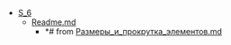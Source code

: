 - <a href = "F:\Node_projects\Node_Way\Education\Education_Store\S_6\cat.S_6\dir.S_6.md">S_6</a>
    - <a href = "F:\Node_projects\Node_Way\Education\Education_Store\S_6\Readme.md">Readme.md</a>
        - *# from <a href="E:\Node_projects\Node_Way\Education\IlKan\js.ru\Part_1\1.Документ.dir\1.9.Размеры_и_прокрутка_элементов.dir\1.9.Размеры_и_прокрутка_элементов.md">Размеры_и_прокрутка_элементов.md</a>
